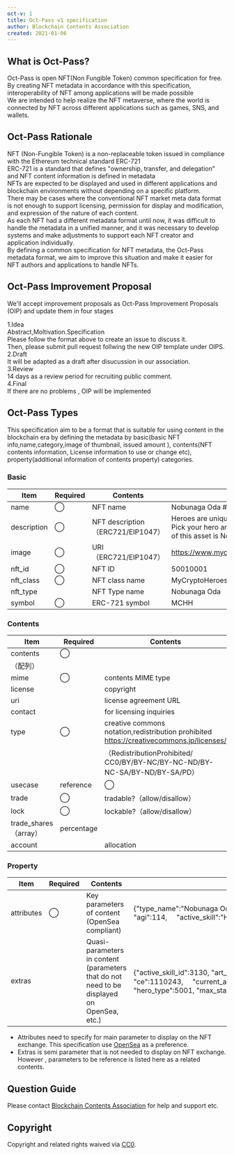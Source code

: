 ```yaml
---
oct-v: 1
title: Oct-Pass v1 specification
author: Blockchain Contents Association
created: 2021-01-06
---
```


## What is Oct-Pass?

Oct-Pass  is open NFT(Non Fungible Token) common specification for free.									
By creating NFT metadata in accordance with this specification, interoperability of NFT among applications will be made possible									
We are  intended to help realize the NFT metaverse, where the world is connected by NFT across different applications such as games, SNS, and wallets.									

## Oct-Pass Rationale

NFT (Non-Fungible Token) is a non-replaceable token issued in compliance with the Ethereum technical standard ERC-721													
ERC-721 is a standard that defines "ownership, transfer, and delegation" and NFT content information is defined in metadata													
NFTs are expected to be displayed and used in different applications and blockchain environments without depending on a specific platform.													
There may be cases where the conventional NFT market meta data format is not enough to support licensing, permission for display and modification, and expression of the nature of each content.													
As each NFT had a different metadata format until now, it was difficult to handle the metadata in a unified manner, and it was necessary to develop systems and make adjustments to support each NFT creator and application individually.													
By defining a common specification for NFT metadata, the Oct-Pass metadata format, we aim to improve this situation and make it easier for NFT authors and applications to handle NFTs.													

## Oct-Pass Improvement Proposal
We'll accept improvement proposals as Oct-Pass Improvement Proposals (OIP) and update them in four stages

1.Idea						
Abstract,Moltivation.Specification						
Please follow the format above to create an issue to discuss it.						
Then, please submit pull request  follwing the new OIP template under OIPS.						
2.Draft						
It will be adapted as a draft after disucussion in our association.						
3.Review						
14 days as a review period for recruiting public comment.						
4.Final						
If there are no problems , OIP will be implemented

## Oct-Pass Types
This specification aim to be a format that is suitable for using content in the blockchain era by defining the metadata by basic(basic NFT info,name,category,image of thumbnail, issued amount ), contents(NFT contents information, License information to use or change etc), property(additional information of contents property) categories.

### Basic
| Item     | Required    | Contents                                 | Example                                                                                                                                                           | 
| ------------ | ------- | ------------------------------------ | ------------------------------------------------------------------------------------------------------------------------------------------------------------ | 
| name         | ◯      | NFT name        | Nobunaga Oda #50010006 Lv.100                                                                                                                                | 
| description  | ◯      | NFT description（ERC721/EIP1047）          | Heroes are unique characters, originated from My Crypto Heroes. Pick your hero and compete in the MCH universe! The hero type of this asset is Nobunaga Oda. | 
| image        | ◯      | URI（ERC721/EIP1047）      | https://www.mycryptoheroes.net/images/heroes/2000/5001.png                                                                                                   | 
| nft_id       | ◯      | NFT ID                               | 50010001                                                                                                                                                     | 
| nft_class    | ◯      | NFT class name         | MyCryptoHeroes:Hero                                                                                                                                          | 
| nft_type     |         | NFT Type name                          | Nobunaga Oda                                                                                                                                                 | 
| symbol       | ◯      | ERC-721 symbol        | MCHH                                                                                                                                                         | 

### Contents
| Item                 | Required       | Contents                                                                        | Example                                         |                                                            | 
| -------------------- | ---------- | --------------------------------------------------------------------------- | ------------------------------------------ | ---------------------------------------------------------- | 
| contents             | ◯        |                                                                           | contents URI                              | https://www.mycryptoheroes.net/images/heroes/2000/5001.png | 
| （配列）             |            |                                                                             |                                            |                                                            | 
| mime                 | ◯         | contents MIME type                                                        | image/png                                  |                                                            | 
| license              |   | copyright                                                                            | copyright statement                           | © 2018 double jump.tokyo, inc                              | 
| uri                  |            | license agreement URL                                                           | https://www.mycryptoheroes.net/ja/terms    |                                                            | 
| contact              |            | for licensing inquiries                                             | info@doublejump.tokyo                      |                                                            | 
| type                 | ◯         | creative commons notation,redistribution prohibited https://creativecommons.jp/licenses/      | BY-NC                                      |                                                            | 
|                      |            | （RedistributionProhibited/ CC0/BY/BY-NC/BY-NC-ND/BY-NC-SA/BY-ND/BY-SA/PD） |                                            |                                                            | 
| usecase              | reference  | ◯                                                                          | refarence available?（allow/disallow）               | allow                                                      | 
| trade                | ◯         | tradable?（allow/disallow）                                                | allow                                      |                                                            | 
| lock                 | ◯         | lockable?（allow/disallow）                                              | disallow                                   |                                                            | 
| trade_shares（array） | percentage |                                                                             | trading fee allocation                            | 2.5                                                        | 
| account              |            | allocation                                                                     | 0x6738001581C6ac28f7B05bfca3348caFB05Ef289 |                                                            | 


### Property
| Item       | Required  | Contents                                                                  | Example                                                                                                                                                                                                                                                                          | 
| ---------- | ---- | --------------------------------------------------------------------- | --------------------------------------------------------------------------------------------------------------------------------------------------------------------------------------------------------------------------------------------------------------------------- | 
| attributes | ◯   | Key parameters of content (OpenSea compliant)                               | {"type_name":"Nobunaga Oda", "lv":100, "rarity":"Legendary", "hp":471, "phy":202, "int":79, "agi":114,&nbsp;&nbsp;&nbsp;&nbsp;&nbsp;"active_skill":"Hot chili pepper", "passive_skill":"Rule the Empire by Force"},                                                         | 
| extras     |      | Quasi-parameters in content (parameters that do not need to be displayed on OpenSea, etc.) | {"active_skill_id":3130, "art_history":["略"], "ce":1110243,&nbsp;&nbsp;&nbsp;&nbsp;&nbsp;"current_art":"Qmez4jc4S9y2mYyNDZpXaqXNHdcK636LfgPJqpvzcNwU8x",&nbsp;&nbsp;&nbsp;&nbsp;&nbsp;"current_stamina":40, "hero_type":5001, "max_stamina":288, "passive_skill_id":1001}} | 

* Attributes need to specify for main parameter to display on the NFT exchange. This specification use [OpenSea](https://docs.opensea.io/docs/metadata-standards) as a preference.										
* Extras is semi parameter that is not needed to display on NFT exchange. However , parameters to be reference is listed here as a related contents.										



## Question Guide
Please contact [Blockchain Contents Association](https://www.blockchaincontents.org/contact) for help and support etc.

## Copyright
Copyright and related rights waived via [CC0](https://creativecommons.org/publicdomain/zero/1.0/).
